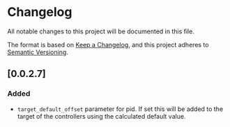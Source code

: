 # Changelog
All notable changes to this project will be documented in this file.

The format is based on [Keep a Changelog](https://keepachangelog.com/en/1.0.0/),
and this project adheres to [Semantic
Versioning](https://semver.org/spec/v2.0.0.html).

## [0.0.2.7]
### Added
- `target_default_offset` parameter for pid. If set this will be added to the
target of the controllers using the calculated default value.
